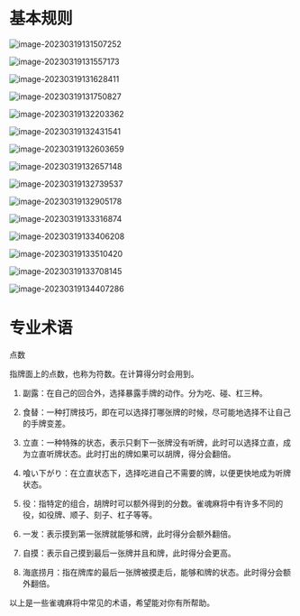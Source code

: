 <!-- 雀魂麻将 -->

# 基本规则

![image-20230319131507252](mahjongsoul.assets/image-20230319131507252.png)



![image-20230319131557173](mahjongsoul.assets/image-20230319131557173.png)



![image-20230319131628411](mahjongsoul.assets/image-20230319131628411.png)



![image-20230319131750827](mahjongsoul.assets/image-20230319131750827.png)



![image-20230319132203362](mahjongsoul.assets/image-20230319132203362.png)



![image-20230319132431541](mahjongsoul.assets/image-20230319132431541.png)



![image-20230319132603659](mahjongsoul.assets/image-20230319132603659.png)



![image-20230319132657148](mahjongsoul.assets/image-20230319132657148.png)



![image-20230319132739537](mahjongsoul.assets/image-20230319132739537.png)



![image-20230319132905178](mahjongsoul.assets/image-20230319132905178.png)



![image-20230319133316874](mahjongsoul.assets/image-20230319133316874.png)



![image-20230319133406208](mahjongsoul.assets/image-20230319133406208.png)



![image-20230319133510420](mahjongsoul.assets/image-20230319133510420.png)



![image-20230319133708145](mahjongsoul.assets/image-20230319133708145.png)



![image-20230319134407286](mahjongsoul.assets/image-20230319134407286.png)

# 专业术语

点数

指牌面上的点数，也称为符数。在计算得分时会用到。

1. 副露：在自己的回合外，选择暴露手牌的动作。分为吃、碰、杠三种。

2. 食替：一种打牌技巧，即在可以选择打哪张牌的时候，尽可能地选择不让自己的手牌变差。

3. 立直：一种特殊的状态，表示只剩下一张牌没有听牌，此时可以选择立直，成为立直听牌状态。此时打出的牌如果可以胡牌，得分会翻倍。

4. 喰い下がり：在立直状态下，选择吃进自己不需要的牌，以便更快地成为听牌状态。

5. 役：指特定的组合，胡牌时可以额外得到的分数。雀魂麻将中有许多不同的役，如役牌、顺子、刻子、杠子等等。

6. 一发：表示摸到第一张牌就能够和牌，此时得分会额外翻倍。

7. 自摸：表示自己摸到最后一张牌并且和牌，此时得分会更高。

8. 海底捞月：指在牌库的最后一张牌被摸走后，能够和牌的状态。此时得分会额外翻倍。

以上是一些雀魂麻将中常见的术语，希望能对你有所帮助。